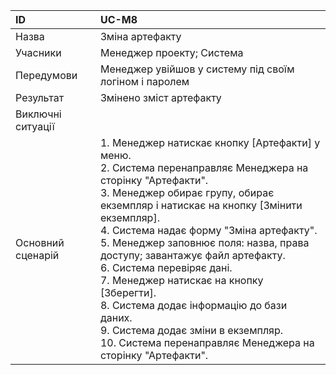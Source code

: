 | ID  | UC-M8  |
|:---|:---|
|Назва   | Зміна артефакту |
|Учасники   | Менеджер проекту; Система |
|Передумови  | Менеджер увійшов у систему під своїм логіном і паролем |
|Результат| Змінено зміст артефакту |
|Виключні ситуації||
|Основний сценарій|1. Менеджер натискає кнопку [Артефакти] у меню. <br>2. Система перенаправляє Менеджера на сторінку "Артефакти". <br>3. Менеджер обирає групу, обирає екземпляр і натискає на кнопку [Змінити екземпляр].<br> 4. Система надає форму "Зміна артефакту". <br>5. Менеджер заповнює поля: назва, права доступу; завантажує файл артефакту. <br> 6. Система перевіряє дані. <br>7. Менеджер натискає на кнопку [Зберегти]. <br>8. Система додає інформацію до бази даних. <br>9. Система додає зміни в екземпляр. <br>10. Система перенаправляє Менеджера на сторінку "Артефакти".
